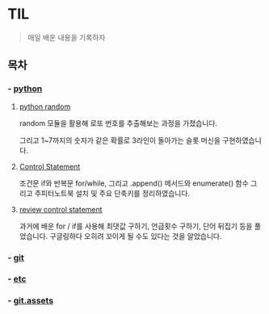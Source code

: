 # TIL

> 매일 배운 내용을 기록하자

## 목차

### - [python](./python)

 1. [python random](https://github.com/bmyusharp/TIL/blob/master/python/python_random.md)

    random 모듈을 활용해 로또 번호를 추출해보는 과정을 가졌습니다.

    그리고 1~7까지의 숫자가 같은 확률로 3라인이 돌아가는 슬롯 머신을 구현하였습니다.

 2. [Control Statement](https://github.com/bmyusharp/TIL/blob/master/python/Control%20Statement.md)

    조건문 if와 반복문 for/while, 그리고 .append() 메서드와 enumerate() 함수 그리고 주피터노트북 설치 및 주요 단축키를 정리하였습니다.

3. [review control statement](https://github.com/bmyusharp/TIL/blob/master/python/review%20control%20statement.md)

   과거에 배운 for / if를 사용해 최댓값 구하기, 언급횟수 구하기, 단어 뒤집기 등을 풀었습니다. 구글링하다 오히려 꼬이게 될 수도 있다는 것을 알았습니다.

### - [git](./git)

### - [etc](./etc)

### - [git.assets](./git.assets)
